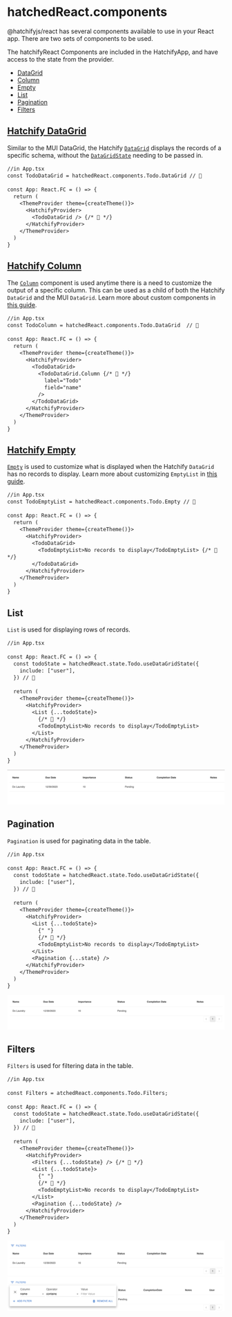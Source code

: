 # hatchedReact.components

@hatchifyjs/react has several components available to use in your React app. There are two sets of components to be used.

The hatchifyReact Components are included in the HatchifyApp, and have access to the state from the provider.




- [DataGrid](#hatchify-datagrid)
- [Column](#hatchify-column)
- [Empty](#hatchify-empty)
- [List](#list)
- [Pagination](#pagination)
- [Filters](#filters)




## [Hatchify DataGrid](./components/hatchify-datagrid.md)

Similar to the MUI DataGrid, the Hatchify [`DataGrid`](./components/hatchify-datagrid.md) displays the records of a specific schema, without the [`DataGridState`](./types.md#datagridstate) needing to be passed in.

```tsx
//in App.tsx
const TodoDataGrid = hatchedReact.components.Todo.DataGrid // 👀

const App: React.FC = () => {
  return (
    <ThemeProvider theme={createTheme()}>
      <HatchifyProvider>
        <TodoDataGrid /> {/* 👀 */}
      </HatchifyProvider>
    </ThemeProvider>
  )
}
```

## [Hatchify Column](./components/hatchify-column.md)

The [`Column`](./components/hatchify-column.md) component is used anytime there is a need to customize the output of a specific column. This can be used as a child of both the Hatchify `DataGrid` and the MUI `DataGrid`. Learn more about custom components in [this guide](../guides/customizing-your-list.md).

```tsx
//in App.tsx
const TodoColumn = hatchedReact.components.Todo.DataGrid  // 👀

const App: React.FC = () => {
  return (
    <ThemeProvider theme={createTheme()}>
      <HatchifyProvider>
        <TodoDataGrid>
          <TodoDataGrid.Column {/* 👀 */}
            label="Todo"
            field="name"
          />
        </TodoDataGrid>
      </HatchifyProvider>
    </ThemeProvider>
  )
}
```

## [Hatchify Empty](./components//hatchify-empty.md)

[`Empty`](./components//hatchify-empty.md) is used to customize what is displayed when the Hatchify `DataGrid` has no records to display. Learn more about customizing `EmptyList` in [this guide](../guides/customizing-your-list.md).


```tsx
//in App.tsx
const TodoEmptyList = hatchedReact.components.Todo.Empty // 👀

const App: React.FC = () => {
  return (
    <ThemeProvider theme={createTheme()}>
      <HatchifyProvider>
        <TodoDataGrid>
          <TodoEmptyList>No records to display</TodoEmptyList> {/* 👀 */}
        </TodoDataGrid>
      </HatchifyProvider>
    </ThemeProvider>
  )
}
```

## List

`List` is used for displaying rows of records.

```tsx
//in App.tsx

const App: React.FC = () => {
  const todoState = hatchedReact.state.Todo.useDataGridState({
    include: ["user"],
  }) // 👀

  return (
    <ThemeProvider theme={createTheme()}>
      <HatchifyProvider>
        <List {...todoState}>
          {/* 👀 */}
          <TodoEmptyList>No records to display</TodoEmptyList>
        </List>
      </HatchifyProvider>
    </ThemeProvider>
  )
}
```

![Example List Component](../attachments/List.png)

## Pagination

`Pagination` is used for paginating data in the table.

```tsx
//in App.tsx

const App: React.FC = () => {
  const todoState = hatchedReact.state.Todo.useDataGridState({
    include: ["user"],
  }) // 👀

  return (
    <ThemeProvider theme={createTheme()}>
      <HatchifyProvider>
        <List {...todoState}>
          {" "}
          {/* 👀 */}
          <TodoEmptyList>No records to display</TodoEmptyList>
        </List>
        <Pagination {...state} />
      </HatchifyProvider>
    </ThemeProvider>
  )
}
```

![Example List with Pagination](../attachments/ListWithPagination.png)

## Filters

`Filters` is used for filtering data in the table.

```tsx
//in App.tsx

const Filters = atchedReact.components.Todo.Filters;

const App: React.FC = () => {
  const todoState = hatchedReact.state.Todo.useDataGridState({
    include: ["user"],
  }) // 👀

  return (
    <ThemeProvider theme={createTheme()}>
      <HatchifyProvider>
        <Filters {...todoState} /> {/* 👀 */}
        <List {...todoState}>
          {" "}
          {/* 👀 */}
          <TodoEmptyList>No records to display</TodoEmptyList>
        </List>
        <Pagination {...todoState} />
      </HatchifyProvider>
    </ThemeProvider>
  )
}
```

![Example Closed Filter](../attachments/FiltersClosed.png)
![Example Open Filter](../attachments/FiltersOpen.png)

